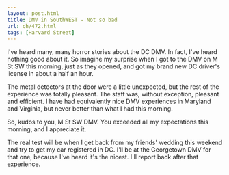 ```yaml
---
layout: post.html
title: DMV in SouthWEST - Not so bad
url: ch/472.html
tags: [Harvard Street]
---
```

I've heard many, many horror stories about the DC DMV. In fact, I've heard nothing good about it. So imagine my surprise when I got to the DMV on M St SW this morning, just as they opened, and got my brand new DC driver's license in about a half an hour.

The metal detectors at the door were a little unexpected, but the rest of the experience was totally pleasant. The staff was, without exception, pleasant and efficient. I have had equivalently nice DMV experiences in Maryland and Virginia, but never better than what I had this morning.

So, kudos to you, M St SW DMV. You exceeded all my expectations this morning, and I appreciate it.

The real test will be when I get back from my friends' wedding this weekend and try to get my car registered in DC. I'll be at the Georgetown DMV for that one, because I've heard it's the nicest. I'll report back after that experience.
